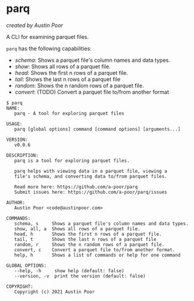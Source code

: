 # parq

_created by Austin Poor_

A CLI for examining parquet files.

`parq` has the following capabilities:
* _schema_: Shows a parquet file's column names and data types.
* _show_: Shows all rows of a parquet file.
* _head_: Shows the first n rows of a parquet file.
* _tail_: Shows the last n rows of a parquet file
* _random_: Shows the n random rows of a parquet file.
* _convert_: (TODO) Convert a parquet file to/from another format

```terminal
$ parq 
NAME:
   parq - A tool for exploring parquet files

USAGE:
   parq [global options] command [command options] [arguments...]

VERSION:
   v0.0.6

DESCRIPTION:
   parq is a tool for exploring parquet files.
       
   parq helps with viewing data in a parquet file, viewing a
   file's schema, and converting data to/from parquet files.
   
   Read more here: https://github.com/a-poor/parq
   Submit issues here: https://github.com/a-poor/parq/issues

AUTHOR:
   Austin Poor <code@austinpoor.com>

COMMANDS:
   schema, s     Shows a parquet file's column names and data types.
   show, all, a  Shows all rows of a parquet file.
   head, h       Shows the first n rows of a parquet file.
   tail, t       Shows the last n rows of a parquet file
   random, r     Shows the n random rows of a parquet file.
   convert, c    Convert a parquet file to/from another format.
   help, h       Shows a list of commands or help for one command

GLOBAL OPTIONS:
   --help, -h     show help (default: false)
   --version, -v  print the version (default: false)

COPYRIGHT:
   Copyright (c) 2021 Austin Poor
```
